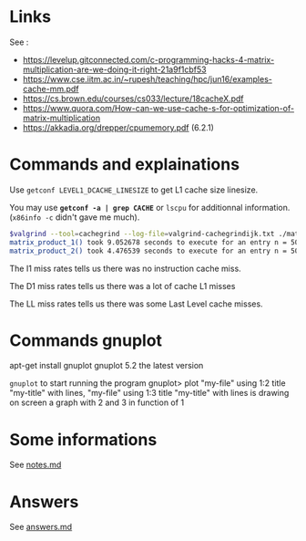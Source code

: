 # Links

See :
 - https://levelup.gitconnected.com/c-programming-hacks-4-matrix-multiplication-are-we-doing-it-right-21a9f1cbf53
 - https://www.cse.iitm.ac.in/~rupesh/teaching/hpc/jun16/examples-cache-mm.pdf
 - https://cs.brown.edu/courses/cs033/lecture/18cacheX.pdf
 - https://www.quora.com/How-can-we-use-cache-s-for-optimization-of-matrix-multiplication
 - https://akkadia.org/drepper/cpumemory.pdf (6.2.1)

# Commands and explainations

Use `getconf LEVEL1_DCACHE_LINESIZE` to get L1 cache size linesize.

You may use **`getconf -a | grep CACHE`** or `lscpu` for additionnal information. (`x86info -c` didn't gave me much).

```bash
$valgrind --tool=cachegrind --log-file=valgrind-cachegrindijk.txt ./matrix-product
matrix_product_1() took 9.052678 seconds to execute for an entry n = 500
matrix_product_2() took 4.476539 seconds to execute for an entry n = 500
```

The I1 miss rates tells us there was no instruction cache miss.

The D1 miss rates tells us there was a lot of cache L1 misses

The LL miss rates tells us there was some Last Level cache misses.

# Commands gnuplot

apt-get install gnuplot
gnuplot 5.2 the latest version

`gnuplot` to start running the program
gnuplot> plot "my-file" using 1:2 title "my-title" with lines, "my-file" using 1:3 title "my-title" with lines
is drawing on screen a graph with 2 and 3 in function of 1

# Some informations

See [notes.md](NOTES.md)

# Answers

See [answers.md](ANSWERS.md)
